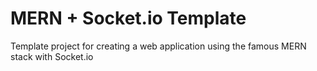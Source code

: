 # MERN + Socket.io Template
 Template project for creating a web application using the famous MERN stack with Socket.io
